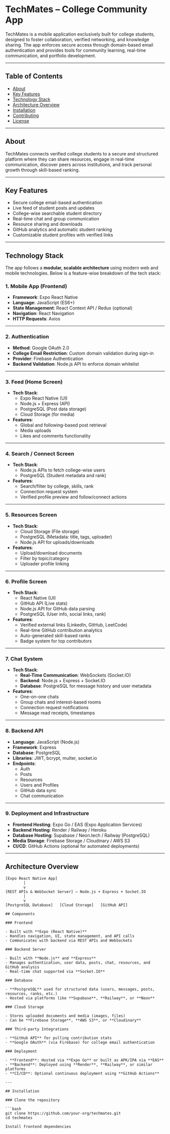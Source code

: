 # TechMates – College Community App

TechMates is a mobile application exclusively built for college students, designed to foster collaboration, verified networking, and knowledge sharing. The app enforces secure access through domain-based email authentication and provides tools for community learning, real-time communication, and portfolio development.

---

## Table of Contents

- [About](#about)
- [Key Features](#key-features)
- [Technology Stack](#technology-stack)
- [Architecture Overview](#architecture-overview)
- [Installation](#installation)
- [Contributing](#contributing)
- [License](#license)

---

## About

TechMates connects verified college students to a secure and structured platform where they can share resources, engage in real-time communication, discover peers across institutions, and track personal growth through skill-based ranking.

---

## Key Features

- Secure college email-based authentication
- Live feed of student posts and updates
- College-wise searchable student directory
- Real-time chat and group communication
- Resource sharing and downloads
- GitHub analytics and automatic student ranking
- Customizable student profiles with verified links

---

## Technology Stack

The app follows a **modular, scalable architecture** using modern web and mobile technologies. Below is a feature-wise breakdown of the tech stack:

### 1. **Mobile App (Frontend)**
- **Framework**: Expo React Native
- **Language**: JavaScript (ES6+)
- **State Management**: React Context API / Redux (optional)
- **Navigation**: React Navigation
- **HTTP Requests**: Axios

---

### 2. **Authentication**
- **Method**: Google OAuth 2.0
- **College Email Restriction**: Custom domain validation during sign-in
- **Provider**: Firebase Authentication
- **Backend Validation**: Node.js API to enforce domain whitelist

---

### 3. **Feed (Home Screen)**
- **Tech Stack**:
  - Expo React Native (UI)
  - Node.js + Express (API)
  - PostgreSQL (Post data storage)
  - Cloud Storage (for media)
- **Features**:
  - Global and following-based post retrieval
  - Media uploads
  - Likes and comments functionality

---

### 4. **Search / Connect Screen**
- **Tech Stack**:
  - Node.js APIs to fetch college-wise users
  - PostgreSQL (Student metadata and rank)
- **Features**:
  - Search/filter by college, skills, rank
  - Connection request system
  - Verified profile preview and follow/connect actions

---

### 5. **Resources Screen**
- **Tech Stack**:
  - Cloud Storage (File storage)
  - PostgreSQL (Metadata: title, tags, uploader)
  - Node.js API for uploads/downloads
- **Features**:
  - Upload/download documents
  - Filter by topic/category
  - Uploader profile linking

---

### 6. **Profile Screen**
- **Tech Stack**:
  - React Native (UI)
  - GitHub API (Live stats)
  - Node.js API for GitHub data parsing
  - PostgreSQL (User info, social links, rank)
- **Features**:
  - Verified external links (LinkedIn, GitHub, LeetCode)
  - Real-time GitHub contribution analytics
  - Auto-generated skill-based ranks
  - Badge system for top contributors

---

### 7. **Chat System**
- **Tech Stack**:
  - **Real-Time Communication**: WebSockets (Socket.IO)
  - **Backend**: Node.js + Express + Socket.IO
  - **Database**: PostgreSQL for message history and user metadata
- **Features**:
  - One-on-one chats
  - Group chats and interest-based rooms
  - Connection request notifications
  - Message read receipts, timestamps

---

### 8. **Backend API**
- **Language**: JavaScript (Node.js)
- **Framework**: Express
- **Database**: PostgreSQL
- **Libraries**: JWT, bcrypt, multer, socket.io
- **Endpoints**:
  - Auth
  - Posts
  - Resources
  - Users and Profiles
  - GitHub data sync
  - Chat communication

---

### 9. **Deployment and Infrastructure**
- **Frontend Hosting**: Expo Go / EAS (Expo Application Services)
- **Backend Hosting**: Render / Railway / Heroku
- **Database Hosting**: Supabase / Neon.tech / Railway (PostgreSQL)
- **Media Storage**: Firebase Storage / Cloudinary / AWS S3
- **CI/CD**: GitHub Actions (optional for automated deployments)

---

## Architecture Overview

```text
[Expo React Native App]
        |
        v
[REST APIs & WebSocket Server] — Node.js + Express + Socket.IO
        |
        v
[PostgreSQL Database]   [Cloud Storage]   [GitHub API]

## Components

### Frontend

- Built with **Expo (React Native)**
- Handles navigation, UI, state management, and API calls
- Communicates with backend via REST APIs and WebSockets

### Backend Server

- Built with **Node.js** and **Express**
- Manages authentication, user data, posts, chat, resources, and GitHub analysis
- Real-time chat supported via **Socket.IO**

### Database

- **PostgreSQL** used for structured data (users, messages, posts, resources, ranks, etc.)
- Hosted via platforms like **Supabase**, **Railway**, or **Neon**

### Cloud Storage

- Stores uploaded documents and media (images, files)
- Can be **Firebase Storage**, **AWS S3**, or **Cloudinary**

### Third-party Integrations

- **GitHub API** for pulling contribution stats
- **Google OAuth** (via Firebase) for college email authentication

### Deployment

- **Frontend**: Hosted via **Expo Go** or built as APK/IPA via **EAS**
- **Backend**: Deployed using **Render**, **Railway**, or similar platforms
- **CI/CD**: Optional continuous deployment using **GitHub Actions**

---

## Installation

### Clone the repository

```bash
git clone https://github.com/your-org/techmates.git
cd techmates

Install frontend dependencies
